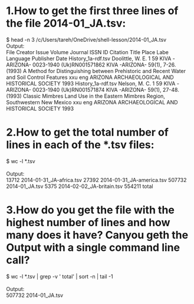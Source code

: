 # 1.How to get the first three lines of the file 2014-01_JA.tsv:
$ head -n 3 /c/Users/tareh/OneDrive/shell-lesson/2014-01_JA.tsv
<br>
Output: <br>
File    Creator Issue   Volume  Journal ISSN    ID      Citation        Title  Place Labe       Language        Publisher       Date
History_1a-rdf.tsv      Doolittle, W. E.        1       59      KIVA -ARIZONA- 0023-1940        (Uk)RN001571862 KIVA -ARIZONA- 59(1), 7-26. (1993)      A Method for Distinguishing between Prehistoric and Recent Water and Soil Control Features      xxu     eng     ARIZONA ARCHAEOLOGICAL AND HISTORICAL SOCIETY   1993
History_1a-rdf.tsv      Nelson, M. C.   1       59      KIVA -ARIZONA-  0023-1940       (Uk)RN001571874 KIVA -ARIZONA- 59(1), 27-48. (1993)     Classic Mimbres Land Use in the Eastern Mimbres Region, Southwestern New Mexico xxu     eng    ARIZONA ARCHAEOLOGICAL AND HISTORICAL SOCIETY    1993

# 2.How to get the total number of lines in each of the *.tsv files:
$ wc -l *.tsv
<br><br>
Output: <br>
    13712 2014-01-31_JA-africa.tsv
    27392 2014-01-31_JA-america.tsv
   507732 2014-01_JA.tsv
     5375 2014-02-02_JA-britain.tsv
   554211 total

# 3.How do you get the file with the highest number of lines and how many does it have? Canyou geth the Output with a single command line call?
$ wc -l *.tsv | grep -v ' total' | sort -n | tail -1
<br><br>
Output: <br>
   507732 2014-01_JA.tsv

